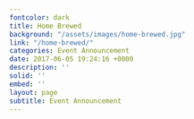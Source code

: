 ```yaml
---
fontcolor: dark
title: Home Brewed
background: "/assets/images/home-brewed.jpg"
link: "/home-brewed/"
categories: Event Announcement
date: 2017-06-05 19:24:16 +0000
description: ''
solid: ''
embed: ''
layout: page
subtitle: Event Announcement
---
```

